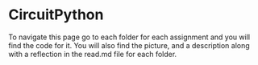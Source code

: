 # CircuitPython
To navigate this page go to each folder for each assignment and you will find the code for it. You will also find the picture,
and a description along with a reflection in the read.md file for each folder.
